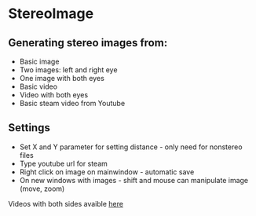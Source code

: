 # StereoImage

## Generating stereo images from:
+ Basic image
+ Two images: left and right eye
+ One image with both eyes
+ Basic video
+ Video with both eyes
+ Basic steam video from Youtube

## Settings
+ Set X and Y parameter for setting distance - only need for nonstereo files
+ Type youtube url for steam
+ Right click on image on mainwindow - automatic save
+ On new windows with images - shift and mouse can manipulate image (move, zoom)


Videos with both sides avaible [here](http://stereomaker.net/sample/index.html)
